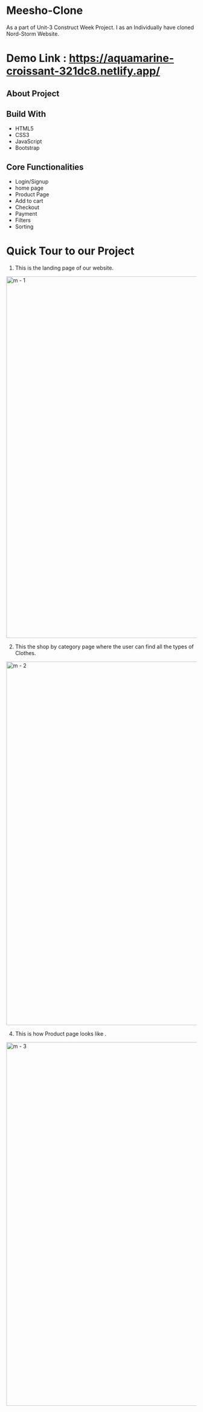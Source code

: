 # Meesho-Clone
As a part of Unit-3 Construct Week Project. I as an Individually have cloned Nord-Storm Website.

# Demo Link : https://aquamarine-croissant-321dc8.netlify.app/

## About Project

## Build With
* HTML5
* CSS3
* JavaScript
* Bootstrap
  
## Core Functionalities
* Login/Signup
* home page
* Product Page
* Add to cart
* Checkout
* Payment
* Filters
* Sorting

# Quick Tour to our Project
1. This is the landing page of our website.
<img width="955" alt="m - 1" src="https://user-images.githubusercontent.com/97451974/174033731-16aff132-16f1-408d-802b-49d6a5c79e54.png">


2. This the shop by category page where the user can find all the types of Clothes.
<img width="960" alt="m - 2" src="https://user-images.githubusercontent.com/97451974/174033780-fc9f4473-12f6-4e7c-83f5-033c80dee1e7.png">


4. This is how Product page looks like . 
<img width="960" alt="m - 3" src="https://user-images.githubusercontent.com/97451974/174033963-c916996c-9c0d-49b4-9372-935005626498.png">
